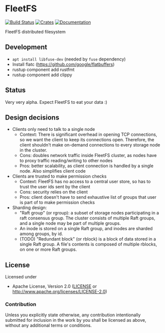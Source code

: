 # FleetFS
[![Build Status](https://travis-ci.com/fleetfs/fleetfs.svg?branch=master)](https://travis-ci.com/fleetfs/fleetfs)
[![Crates](https://img.shields.io/crates/v/fleetfs.svg)](https://crates.io/crates/fleetfs)
[![Documentation](https://docs.rs/fleetfs/badge.svg)](https://docs.rs/fleetfs)

FleetFS distributed filesystem

## Development
* `apt install libfuse-dev` (needed by `fuse` dependency)
* Install flatc (https://github.com/google/flatbuffers)
* rustup component add rustfmt
* rustup component add clippy

## Status
Very very alpha. Expect FleetFS to eat your data :)

## Design decisions
* Clients only need to talk to a single node
  * Context: There is significant overhead in opening TCP connections, so we want the client to keep its
  connections open. Therefore, the client shouldn't make on-demand connections to every storage node in
  the cluster.
  * Cons: doubles network traffic inside FleetFS cluster, as nodes have to proxy traffic reading/writing
  to other nodes
  * Pros: better scalability, as client connection is handled by a single node. Also simplifies client code
* Clients are trusted to make permission checks
  * Context: FleetFS has no access to a central user store, so has to trust the user ids sent by the client
  * Cons: security relies on the client
  * Pros: client doesn't have to send exhaustive list of groups that user is part of to make permission checks
* Sharding design:
  * "Raft group" (or rgroup): a subset of storage nodes participating in a raft consensus group.
  The cluster consists of multiple Raft groups, and a single node may be part of multiple groups.
  * An inode is stored on a single Raft group, and inodes are sharded among groups, by id.
  * (TODO) "Redundant block" (or rblock) is a block of data stored in a single Raft group.
  A file's contents is composed of multiple rblocks, on one or more Raft groups.

## License

Licensed under

 * Apache License, Version 2.0 ([LICENSE](LICENSE) or http://www.apache.org/licenses/LICENSE-2.0)

### Contribution

Unless you explicitly state otherwise, any contribution intentionally submitted
for inclusion in the work by you shall be licensed as above, without any
additional terms or conditions.
